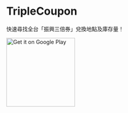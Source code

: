 # TripleCoupon
快速尋找全台「振興三倍券」兌換地點及庫存量！

<a href='https://play.google.com/store/apps/details?id=me.yaoandy107.triplecoupon&hl=zh_TW'>
  <img width="180" alt='Get it on Google Play' src='https://play.google.com/intl/en_us/badges/images/generic/en_badge_web_generic.png'/>
</a>
